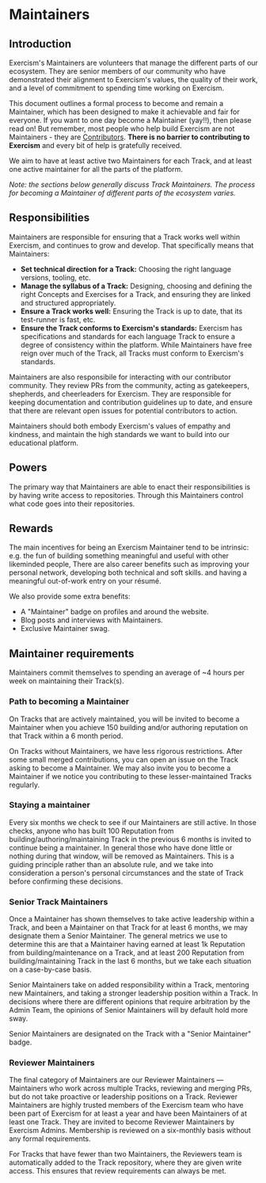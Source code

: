 # Maintainers

## Introduction

Exercism's Maintainers are volunteers that manage the different parts of our ecosystem.
They are senior members of our community who have demonstrated their alignment to Exercism's values, the quality of their work, and a level of commitment to spending time working on Exercism.

This document outlines a formal process to become and remain a Maintainer, which has been designed to make it achievable and fair for everyone.
If you want to one day become a Maintainer (yay!!), then please read on!
But remember, most people who help build Exercism are not Maintainers - they are [Contributors](./Contributors).
**There is no barrier to contributing to Exercism** and every bit of help is gratefully received.

We aim to have at least active two Maintainers for each Track, and at least one active maintainer for all the parts of the platform.

_Note: the sections below generally discuss Track Maintainers.
The process for becoming a Maintainer of different parts of the ecosystem varies._

## Responsibilities

Maintainers are responsible for ensuring that a Track works well within Exercism, and continues to grow and develop.
That specifically means that Maintainers:

- **Set technical direction for a Track:** Choosing the right language versions, tooling, etc.
- **Manage the syllabus of a Track:** Designing, choosing and defining the right Concepts and Exercises for a Track, and ensuring they are linked and structured appropriately.
- **Ensure a Track works well:** Ensuring the Track is up to date, that its test-runner is fast, etc.
- **Ensure the Track conforms to Exercism's standards:** Exercism has specifications and standards for each language Track to ensure a degree of consistency within the platform. While Maintainers have free reign over much of the Track, all Tracks must conform to Exercism's standards.

Maintainers are also responsibile for interacting with our contributor community.
They review PRs from the community, acting as gatekeepers, shepherds, and cheerleaders for Exercism.
They are responsible for keeping documentation and contribution guidelines up to date, and ensure that there are relevant open issues for potential contributors to action.

Maintainers should both embody Exercism's values of empathy and kindness, and maintain the high standards we want to build into our educational platform.

## Powers

The primary way that Maintainers are able to enact their responsibilities is by having write access to repositories.
Through this Maintainers control what code goes into their repositories.

## Rewards

The main incentives for being an Exercism Maintainer tend to be intrinsic: e.g. the fun of building something meaningful and useful with other likeminded people,
There are also career benefits such as improving your personal network, developing both technical and soft skills. and having a meaningful out-of-work entry on your résumé.

We also provide some extra benefits:

- A "Maintainer" badge on profiles and around the website.
- Blog posts and interviews with Maintainers.
- Exclusive Maintainer swag.

## Maintainer requirements

Maintainers commit themselves to spending an average of ~4 hours per week on maintaining their Track(s).

### Path to becoming a Maintainer

On Tracks that are actively maintained, you will be invited to become a Maintainer when you achieve 150 building and/or authoring reputation on that Track within a 6 month period.

On Tracks without Maintainers, we have less rigorous restrictions.
After some small merged contributions, you can open an issue on the Track asking to become a Maintainer.
We may also invite you to become a Maintainer if we notice you contributing to these lesser-maintained Tracks regularly.

### Staying a maintainer

Every six months we check to see if our Maintainers are still active.
In those checks, anyone who has built 100 Reputation from building/authoring/maintaining Track in the previous 6 months is invited to continue being a maintainer.
In general those who have done little or nothing during that window, will be removed as Maintainers.
This is a guiding principle rather than an absolute rule, and we take into consideration a person's personal circumstances and the state of Track before confirming these decisions.

### Senior Track Maintainers

Once a Maintainer has shown themselves to take active leadership within a Track, and been a Maintainer on that Track for at least 6 months, we may designate them a Senior Maintainer.
The general metrics we use to determine this are that a Maintainer having earned at least 1k Reputation from building/maintenance on a Track, and at least 200 Reputation from building/maintaining Track in the last 6 months, but we take each situation on a case-by-case basis.

Senior Maintainers take on added responsibility within a Track, mentoring new Maintainers, and taking a stronger leadership position within a Track.
In decisions where there are different opinions that require arbitration by the Admin Team, the opinions of Senior Maintainers will by default hold more sway.

Senior Maintainers are designated on the Track with a "Senior Maintainer" badge.

### Reviewer Maintainers

The final category of Maintainers are our Reviewer Maintainers — Maintainers who work across multiple Tracks, reviewing and merging PRs, but do not take proactive or leadership positions on a Track.
Reviewer Maintainers are highly trusted members of the Exercism team who have been part of Exercism for at least a year and have been Maintainers of at least one Track.
They are invited to become Reviewer Maintainers by Exercism Admins.
Membership is reviewed on a six-monthly basis without any formal requirements.

For Tracks that have fewer than two Maintainers, the Reviewers team is automatically added to the Track repository, where they are given write access.
This ensures that review requirements can always be met.
